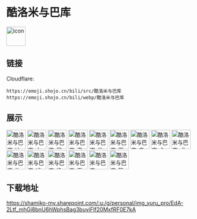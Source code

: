 # 酷洛米与巴库
<img src="https://emoji.shojo.cn/bili/src/酷洛米与巴库/icon.png" width="50" height="50" alt="icon">

## 链接
Cloudflare:
```
https://emoji.shojo.cn/bili/src/酷洛米与巴库
https://emoji.shojo.cn/bili/webp/酷洛米与巴库
```
## 展示
<img src="https://emoji.shojo.cn/bili/src/酷洛米与巴库/酷洛米与巴库-冲鸭.png" width="50" height="50" alt="酷洛米与巴库-冲鸭">
<img src="https://emoji.shojo.cn/bili/src/酷洛米与巴库/酷洛米与巴库-主角登场.png" width="50" height="50" alt="酷洛米与巴库-主角登场">
<img src="https://emoji.shojo.cn/bili/src/酷洛米与巴库/酷洛米与巴库-溜了.png" width="50" height="50" alt="酷洛米与巴库-溜了">
<img src="https://emoji.shojo.cn/bili/src/酷洛米与巴库/酷洛米与巴库-伤心离开.png" width="50" height="50" alt="酷洛米与巴库-伤心离开">
<img src="https://emoji.shojo.cn/bili/src/酷洛米与巴库/酷洛米与巴库-发呆.png" width="50" height="50" alt="酷洛米与巴库-发呆">
<img src="https://emoji.shojo.cn/bili/src/酷洛米与巴库/酷洛米与巴库-下午茶.png" width="50" height="50" alt="酷洛米与巴库-下午茶">
<img src="https://emoji.shojo.cn/bili/src/酷洛米与巴库/酷洛米与巴库-卖萌.png" width="50" height="50" alt="酷洛米与巴库-卖萌">
<img src="https://emoji.shojo.cn/bili/src/酷洛米与巴库/酷洛米与巴库-心情不好.png" width="50" height="50" alt="酷洛米与巴库-心情不好">
<img src="https://emoji.shojo.cn/bili/src/酷洛米与巴库/酷洛米与巴库-求抱抱.png" width="50" height="50" alt="酷洛米与巴库-求抱抱">
<img src="https://emoji.shojo.cn/bili/src/酷洛米与巴库/酷洛米与巴库-许愿.png" width="50" height="50" alt="酷洛米与巴库-许愿">
<img src="https://emoji.shojo.cn/bili/src/酷洛米与巴库/酷洛米与巴库-嘘.png" width="50" height="50" alt="酷洛米与巴库-嘘">
<img src="https://emoji.shojo.cn/bili/src/酷洛米与巴库/酷洛米与巴库-投喂.png" width="50" height="50" alt="酷洛米与巴库-投喂">
<img src="https://emoji.shojo.cn/bili/src/酷洛米与巴库/酷洛米与巴库-无语.png" width="50" height="50" alt="酷洛米与巴库-无语">
<img src="https://emoji.shojo.cn/bili/src/酷洛米与巴库/酷洛米与巴库-wink.png" width="50" height="50" alt="酷洛米与巴库-wink">
<img src="https://emoji.shojo.cn/bili/src/酷洛米与巴库/酷洛米与巴库-静静的.png" width="50" height="50" alt="酷洛米与巴库-静静的">

## 下载地址

https://shamiko-my.sharepoint.com/:u:/g/personal/img_yuru_pro/EdA-2Ltf_mhGj8bnU6hWphsBag3buyiFlf20MxfRF0E7kA